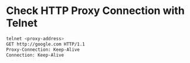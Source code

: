 # Check HTTP Proxy Connection with Telnet

```sh
telnet <proxy-address>
GET http://google.com HTTP/1.1
Proxy-Connection: Keep-Alive
Connection: Keep-Alive
```